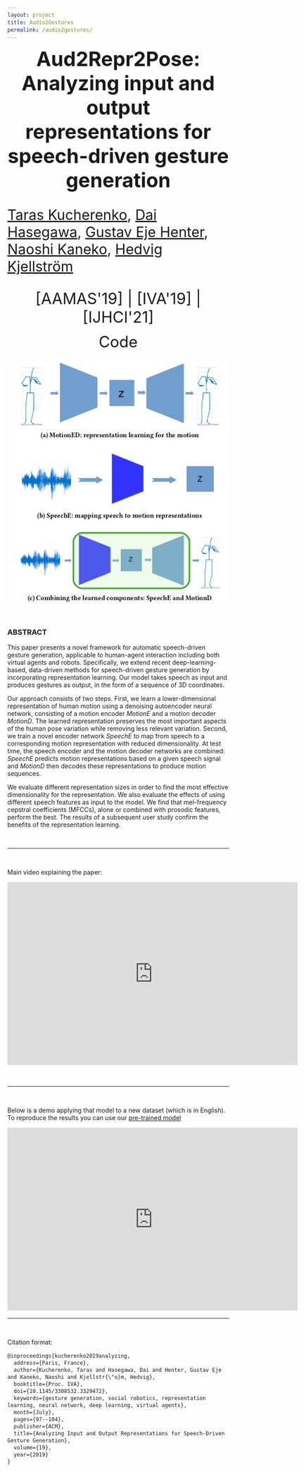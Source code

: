 ```yaml
---
layout: project
title: Audio2Gestures
permalink: /audio2gestures/
---
```



<p align="center">
  <b style="font-size: 45px;"> Aud2Repr2Pose: Analyzing input and output representations for speech-driven gesture generation </b>
  <p style="font-size: 32px;"> <a href="https://svito-zar.github.io/">Taras Kucherenko</a>, <a href="https://hasegawadai.info/">Dai Hasegawa</a>,  <a href="https://people.kth.se/~ghe/">Gustav Eje Henter</a>, <a href="https://scholar.google.com/citations?user=pt6aqHQAAAAJ&hl=ja">Naoshi Kaneko</a>, <a href="http://www.csc.kth.se/~hedvig/">Hedvig Kjellström</a> </p>
</p>

<p align="center">
 <a href="http://www.ifaamas.org/Proceedings/aamas2019/pdfs/p2072.pdf" style="font-size: 35px; text-decoration: none">[AAMAS'19]  </a>  
 <a style="font-size: 35px; text-decoration: none"> |   </a> 
 <a href="https://www.researchgate.net/publication/331645229_Analyzing_Input_and_Output_Representations_for_Speech-Driven_Gesture_Generation" style="font-size: 35px; text-decoration: none">[IVA'19]   </a>  
 <a style="font-size: 35px; text-decoration: none"> |   </a> 
 <a href="https://www.researchgate.net/publication/343096046_Moving_fast_and_slow_Analysis_of_representations_and_post-processing_in_speech-driven_automatic_gesture_generation" style="font-size: 35px; text-decoration: none">   [IJHCI'21]</a>   
</p>

<p align="center">
 <a href="https://github.com/GestureGeneration/Speech_driven_gesture_generation_with_autoencoder" style="font-size: 35px; text-decoration: none">   Code</a>   
</p>

<div style="text-align:center"><img src="../assets/ProposedNew.png" alt="portrait" align="middle"></div>

&nbsp;

### ABSTRACT
This paper presents a novel framework for automatic speech-driven gesture generation, applicable to human-agent interaction including both virtual agents and robots. Specifically, we extend recent deep-learning-based, data-driven methods for speech-driven gesture generation by incorporating representation learning. Our model takes speech as input and produces gestures as output, in the form of a sequence of 3D coordinates. 

Our approach consists of two steps. First, we learn a lower-dimensional representation of human motion using a denoising autoencoder
neural network, consisting of a motion encoder *MotionE* and a motion decoder *MotionD*. The learned representation preserves the most important aspects of the human pose variation while removing less relevant variation. Second, we train a novel encoder network *SpeechE* to map from speech to a corresponding motion representation with reduced dimensionality. At test time, the speech encoder and the motion decoder networks are combined: *SpeechE* predicts motion representations based on a given speech signal and *MotionD* then decodes these representations to produce motion sequences.

We evaluate different representation sizes in order to find the most effective dimensionality for the representation. We also evaluate the effects of using different speech features as input to the model. We find that mel-frequency cepstral coefficients (MFCCs), alone or combined with prosodic features, perform the best. The results of a subsequent user study confirm the benefits of the representation learning.

&nbsp;

***
&nbsp;

Main video explaining the paper:

<iframe width="660" height="415" src="https://www.youtube.com/embed/Iv7UBe92zrw" frameborder="0" allow="accelerometer; autoplay; encrypted-media; gyroscope; picture-in-picture" allowfullscreen></iframe>

&nbsp;

***
&nbsp;

Below is a demo applying that model to a new dataset (which is in English).
To reproduce the results you can use our [pre-trained model](https://github.com/Svito-zar/speech-driven-hand-gesture-generation-demo)

<iframe width="660" height="415" src="https://youtube.com/embed/tQLVyTVtsSU" frameborder="0" allow="accelerometer; autoplay; encrypted-media; gyroscope; picture-in-picture" allowfullscreen></iframe>

***
&nbsp;

Citation format:
```
@inproceedings{kucherenko2019analyzing,
  address={Paris, France},
  author={Kucherenko, Taras and Hasegawa, Dai and Henter, Gustav Eje and Kaneko, Naoshi and Kjellstr{\"o}m, Hedvig},
  booktitle={Proc. IVA},
  doi={10.1145/3308532.3329472},
  keywords={gesture generation, social robotics, representation learning, neural network, deep learning, virtual agents},
  month={July},
  pages={97--104},
  publisher={ACM},
  title={Analyzing Input and Output Representations for Speech-Driven Gesture Generation},
  volume={19},
  year={2019}
}
```


